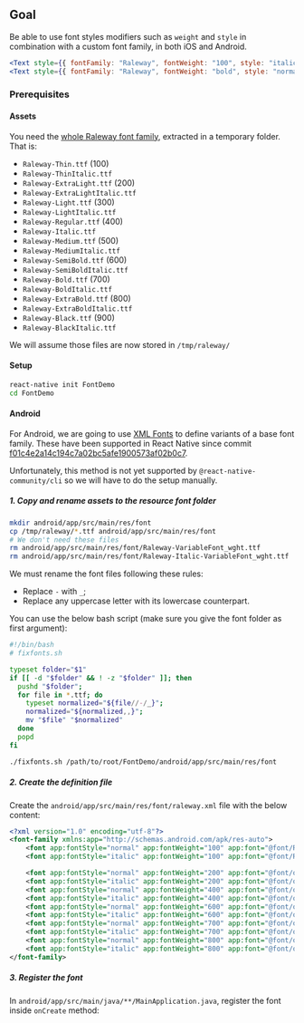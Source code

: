 ## Goal

Be able to use font styles modifiers such as `weight` and `style` in combination with a custom font family, in both iOS and Android.

```jsx
<Text style={{ fontFamily: "Raleway", fontWeight: "100", style: "italic" }}>Hello world!</Text>
<Text style={{ fontFamily: "Raleway", fontWeight: "bold", style: "normal" }}>Hello world!</Text>
```

### Prerequisites

#### Assets

You need the [whole Raleway font family](https://fonts.google.com/share?selection.family=Raleway:ital,wght@0,100;0,200;0,300;0,400;0,500;0,600;0,700;0,800;0,900;1,100;1,200;1,300;1,400;1,500;1,600;1,700;1,800;1,900), extracted in a temporary folder. That is:

- `Raleway-Thin.ttf` (100)
- `Raleway-ThinItalic.ttf`
- `Raleway-ExtraLight.ttf` (200)
- `Raleway-ExtraLightItalic.ttf`
- `Raleway-Light.ttf` (300)
- `Raleway-LightItalic.ttf`
- `Raleway-Regular.ttf` (400)
- `Raleway-Italic.ttf`
- `Raleway-Medium.ttf` (500)
- `Raleway-MediumItalic.ttf`
- `Raleway-SemiBold.ttf` (600)
- `Raleway-SemiBoldItalic.ttf`
- `Raleway-Bold.ttf` (700)
- `Raleway-BoldItalic.ttf`
- `Raleway-ExtraBold.ttf` (800)
- `Raleway-ExtraBoldItalic.ttf`
- `Raleway-Black.ttf` (900)
- `Raleway-BlackItalic.ttf`

We will assume those files are now stored in `/tmp/raleway/`

#### Setup

```sh
react-native init FontDemo
cd FontDemo
```

#### Android

For Android, we are going to use [XML Fonts](https://developer.android.com/guide/topics/ui/look-and-feel/fonts-in-xml) to define variants of a base font family.
These have been supported in React Native since commit [f01c4e2a14c194c7a02bc5afe1900573af02b0c7](https://github.com/facebook/react-native/commit/f01c4e2a14c194c7a02bc5afe1900573af02b0c7).

Unfortunately, this method is not yet supported by `@react-native-community/cli` so we will have to do the setup manually.

##### 1. Copy and rename assets to the resource font folder

```sh
mkdir android/app/src/main/res/font
cp /tmp/raleway/*.ttf android/app/src/main/res/font
# We don't need these files
rm android/app/src/main/res/font/Raleway-VariableFont_wght.ttf
rm android/app/src/main/res/font/Raleway-Italic-VariableFont_wght.ttf
```

We must rename the font files following these rules:

- Replace `-` with `_`;
- Replace any uppercase letter with its lowercase counterpart.

You can use the below bash script (make sure you give the font folder as first argument):

```bash
#!/bin/bash
# fixfonts.sh

typeset folder="$1"
if [[ -d "$folder" && ! -z "$folder" ]]; then
  pushd "$folder";
  for file in *.ttf; do
    typeset normalized="${file//-/_}";
    normalized="${normalized,,}";
    mv "$file" "$normalized"
  done
  popd
fi
```

```sh
./fixfonts.sh /path/to/root/FontDemo/android/app/src/main/res/font
```

##### 2. Create the definition file

Create the `android/app/src/main/res/font/raleway.xml` file with the below content:

```xml
<?xml version="1.0" encoding="utf-8"?>
<font-family xmlns:app="http://schemas.android.com/apk/res-auto">
    <font app:fontStyle="normal" app:fontWeight="100" app:font="@font/Raleway-Thin" />
    <font app:fontStyle="italic" app:fontWeight="100" app:font="@font/Raleway-ThinItalic"/>

    <font app:fontStyle="normal" app:fontWeight="200" app:font="@font/opensans_light" />
    <font app:fontStyle="italic" app:fontWeight="200" app:font="@font/opensans_light_italic"/>
    <font app:fontStyle="normal" app:fontWeight="400" app:font="@font/opensans_regular"/>
    <font app:fontStyle="italic" app:fontWeight="400" app:font="@font/opensans_italic"/>
    <font app:fontStyle="normal" app:fontWeight="600" app:font="@font/opensans_semibold"/>
    <font app:fontStyle="italic" app:fontWeight="600" app:font="@font/opensans_semibold_italic"/>
    <font app:fontStyle="normal" app:fontWeight="700" app:font="@font/opensans_bold"/>
    <font app:fontStyle="italic" app:fontWeight="700" app:font="@font/opensans_bold_italic"/>
    <font app:fontStyle="normal" app:fontWeight="800" app:font="@font/opensans_extrabold"/>
    <font app:fontStyle="italic" app:fontWeight="800" app:font="@font/opensans_extrabold_italic"/>
</font-family>

```

##### 3. Register the font

In `android/app/src/main/java/**/MainApplication.java`, register the font inside `onCreate` method: